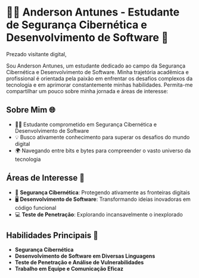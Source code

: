 # 👨‍💻 Anderson Antunes - Estudante de Segurança Cibernética e Desenvolvimento de Software 🚀

Prezado visitante digital,

Sou Anderson Antunes, um estudante dedicado ao campo da Segurança Cibernética e Desenvolvimento de Software. Minha trajetória acadêmica e profissional é orientada pela paixão em enfrentar os desafios complexos da tecnologia e em aprimorar constantemente minhas habilidades. Permita-me compartilhar um pouco sobre minha jornada e áreas de interesse:

## Sobre Mim 🌐

- 👨‍🎓 Estudante comprometido em Segurança Cibernética e Desenvolvimento de Software
- 💡 Busco ativamente conhecimento para superar os desafios do mundo digital
- 🌍 Navegando entre bits e bytes para compreender o vasto universo da tecnologia

## Áreas de Interesse 🚀

- 🔐 **Segurança Cibernética**: Protegendo ativamente as fronteiras digitais
- 🖥️ **Desenvolvimento de Software**: Transformando ideias inovadoras em código funcional
- 💻 **Teste de Penetração**: Explorando incansavelmente o inexplorado

## Habilidades Principais 💼

- **Segurança Cibernética**
- **Desenvolvimento de Software em Diversas Linguagens**
- **Teste de Penetração e Análise de Vulnerabilidades**
- **Trabalho em Equipe e Comunicação Eficaz**

